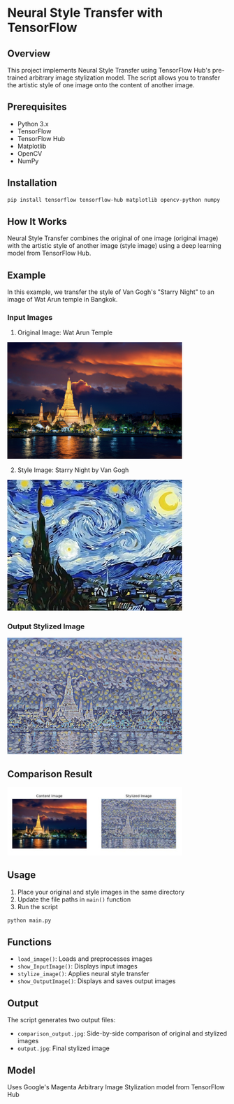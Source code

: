 # Neural Style Transfer with TensorFlow

## Overview
This project implements Neural Style Transfer using TensorFlow Hub's pre-trained arbitrary image stylization model. The script allows you to transfer the artistic style of one image onto the content of another image.

## Prerequisites
- Python 3.x
- TensorFlow
- TensorFlow Hub
- Matplotlib
- OpenCV
- NumPy

## Installation
```bash
pip install tensorflow tensorflow-hub matplotlib opencv-python numpy
```

## How It Works
Neural Style Transfer combines the original of one image (original image) with the artistic style of another image (style image) using a deep learning model from TensorFlow Hub.

## Example
In this example, we transfer the style of Van Gogh's "Starry Night" to an image of Wat Arun temple in Bangkok.

### Input Images
1. Original Image: Wat Arun Temple
<img src="WatArun.jpg" width="400"/>

2. Style Image: Starry Night by Van Gogh
<img src="StarryNight.jpg" width="400"/>

### Output Stylized Image
<img src="output.jpg" width="400"/>

## Comparison Result
<img src="comparison_output.jpg" width="400"/>

## Usage
1. Place your original and style images in the same directory
2. Update the file paths in `main()` function
3. Run the script

```bash
python main.py
```

## Functions
- `load_image()`: Loads and preprocesses images
- `show_InputImage()`: Displays input images
- `stylize_image()`: Applies neural style transfer
- `show_OutputImage()`: Displays and saves output images

## Output
The script generates two output files:
- `comparison_output.jpg`: Side-by-side comparison of original and stylized images
- `output.jpg`: Final stylized image

## Model
Uses Google's Magenta Arbitrary Image Stylization model from TensorFlow Hub
